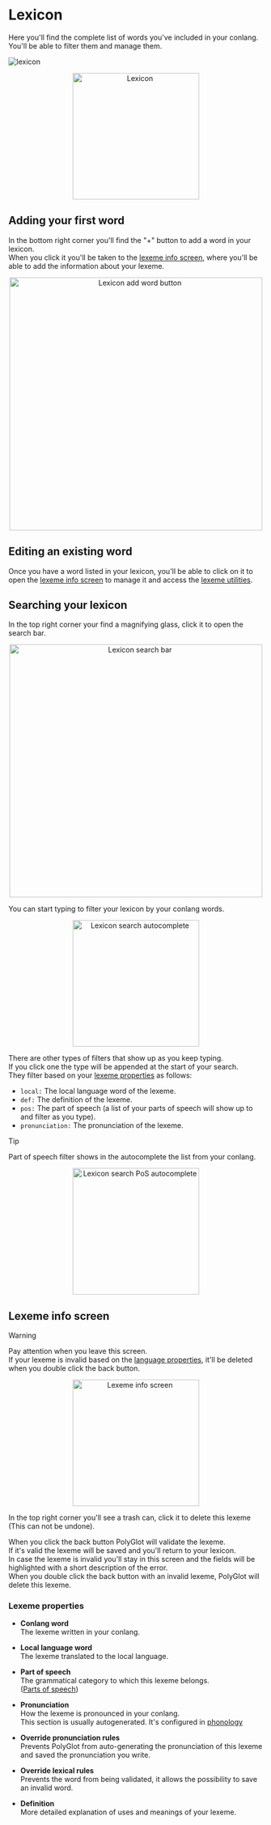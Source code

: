 # Lexicon  

Here you'll find the complete list of words you've included in your conlang.  
You'll be able to filter them and manage them.  

![lexicon](/img/lexicon.png)
<p align="center">  
	<img src="/img/lexicon.png" alt="Lexicon" width="250"/>  
</p>  

## Adding your first word  

In the bottom right corner you'll find the "+" button to add a word in your lexicon.  
When you click it you'll be taken to the [lexeme info screen](#lexeme-info-screen), where you'll be able to add the information about your lexeme.  

<p align="center">  
	<img src="/img/arrow_lexicon_fab.png" alt="Lexicon add word button" width="500"/>  
</p>  

## Editing an existing word  

Once you have a word listed in your lexicon, you'll be able to click on it to open the [lexeme info screen](#lexeme-info-screen) to manage it and access the [lexeme utilities](lexeme-utilities.md).  

## Searching your lexicon  

In the top right corner your find a magnifying glass, click it to open the search bar.  

<p align="center">  
	<img src="/img/arrow_lexicon_search.png" alt="Lexicon search bar" width="500"/>  
</p>  

You can start typing to filter your lexicon by your conlang words.  

<p align="center">  
	<img src="/img/lexicon_search.png" alt="Lexicon search autocomplete" width="250"/>  
</p>  

There are other types of filters that show up as you keep typing.  
If you click one the type will be appended at the start of your search.  
They filter based on your [lexeme properties](#lexeme-properties) as follows:  
- `local:` The local language word of the lexeme.  
- `def:` The definition of the lexeme.  
- `pos:` The part of speech (a list of your parts of speech will show up to and filter as you type).  
- `pronunciation:` The pronunciation of the lexeme.  

<div class="admonition note">  
	<p class="admonition-title">Tip</p>  
	<p>Part of speech filter shows in the autocomplete the list from your conlang.</p>  
	<p align="center">  
		<img src="/img/lexicon_search_pos.png" alt="Lexicon search PoS autocomplete" width="250"/>  
	</p>  
</div>  

## Lexeme info screen  

<div class="admonition warning">  
	<p class="admonition-title">Warning</p>  
	<p>
		Pay attention when you leave this screen.  
		<br>
		If your lexeme is invalid based on the <a href="/android/properties">language properties</a>, 
		it'll be deleted when you double click the back button.  
	</p>  
</div>  

<p align="center">  
	<img src="/img/lexeme_info.png" alt="Lexeme info screen" width="250"/>  
</p>  

In the top right corner you'll see a trash can, click it to delete this lexeme (This can not be undone).  

When you click the back button PolyGlot will validate the lexeme.  
If it's valid the lexeme will be saved and you'll return to your lexicon.  
In case the lexeme is invalid you'll stay in this screen and the fields will be highlighted with a short description of the error.  
When you double click the back button with an invalid lexeme, PolyGlot will delete this lexeme.  

### Lexeme properties  

- **Conlang word**  
	The lexeme written in your conlang.  

- **Local language word**  
	The lexeme translated to the local language.  

- **Part of speech**  
	The grammatical category to which this lexeme belongs.  
	([Parts of speech](pos.md))  

- **Pronunciation**  
	How the lexeme is pronounced in your conlang.  
	This section is usually autogenerated. It's configured in [phonology](phonology.md)  

- **Override pronunciation rules**  
	Prevents PolyGlot from auto-generating the pronunciation of this lexeme and saved the pronunciation you write.  

- **Override lexical rules**  
	Prevents the word from being validated, it allows the possibility to save an invalid word.  

- **Definition**  
	More detailed explanation of uses and meanings of your lexeme.  